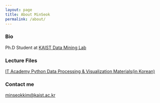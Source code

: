 ```yaml
---
layout: page
title: About MinSeok
permalink: /about/
---
```


### Bio
Ph.D Student at [KAIST Data Mining Lab](dm.kaist.ac.kr)

### Lecture Files
[IT Academy Python Data Processing & Visualization Materials(in Korean)](https://drive.google.com/drive/folders/1_HGgvZiRmDQ4pKs55S2TaFai2sAc5IXx?usp=sharing)

### Contact me

[minseokkim@kaist.ac.kr](mailto:minseokkim@kaist.ac.kr)
